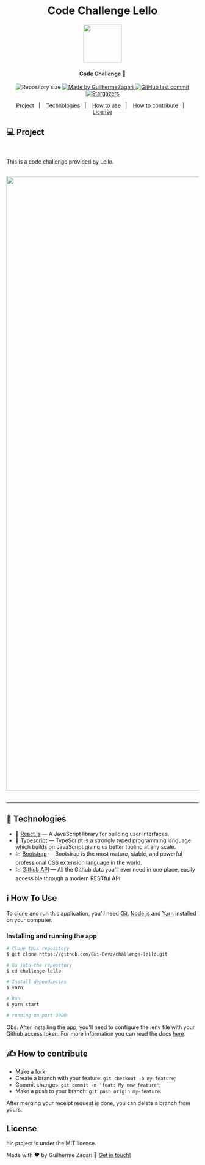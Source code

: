 <div align="center">
  <h1 align="center">Code Challenge Lello</h1>
  <img src="https://user-images.githubusercontent.com/62578862/215522772-951078b2-3eb5-43a5-84c7-069977a9ed4e.png" height ="100px" width="100px">

</div>

<h4 align="center">
  Code Challenge 🚀
</h4>
<p align="center">
  <img alt="Repository size" src="https://img.shields.io/github/repo-size/Gui-Devz/e-pokemon">

  <a href="https://www.linkedin.com/in/guilherme-batalha-2b913448/">
    <img alt="Made by GuilhermeZagari" src="https://img.shields.io/badge/made%20by-GuilhermeZagari-%2304D361">
  </a>
  
  <a href="https://github.com/Gui-Devz/e-pokemon/commits/master">
    <img alt="GitHub last commit" src="https://img.shields.io/github/last-commit/Gui-Devz/e-pokemon">
  </a>

   <a href="https://github.com/Gui-Devz/e-pokemon/stargazers">
    <img alt="Stargazers" src="https://img.shields.io/github/stars/Gui-Devz/e-pokemon">
  </a>
</p>

<p align="center">
  <a href="#-project">Project</a>&nbsp;&nbsp;&nbsp;|&nbsp;&nbsp;&nbsp;
  <a href="#rocket-Technologies">Technologies</a>&nbsp;&nbsp;&nbsp;|&nbsp;&nbsp;&nbsp;
  <a href="#information_source-How-to-use">How to use</a>&nbsp;&nbsp;&nbsp;|&nbsp;&nbsp;&nbsp;
  <a href="#✍️-how-to-contribute">How to contribute</a>&nbsp;&nbsp;&nbsp;|&nbsp;&nbsp;&nbsp;
  <a href="#license">License</a>
</p>

</h2>

## 💻 Project

<br/>

<p align="left"> This is a code challenge provided by Lello.  
</p>

<br/>

[//]: # "Add your gifs/images here:"

<div align="center">

<img width="1604" alt="" src="https://user-images.githubusercontent.com/62578862/215522344-451b3157-0345-4852-aaa6-e0d52475b840.png">
<br/>
<br/>

</div>

<hr />

## :rocket: Technologies

[//]: # "Add the features of your project here:"

- 🔵 [React.js][reactjs] — A JavaScript library for building user interfaces.
- 🔵 [Typescript][typescript] — TypeScript is a strongly typed programming language which builds on JavaScript giving us better tooling at any scale.
- 💹 [Bootstrap][bootstrap] — Bootstrap is the most mature, stable, and powerful professional CSS extension language in the world.
- 💹 [Github API][pokemonapi] — All the Github data you'll ever need in one place, easily accessible through a modern RESTful API.

## :information_source: How To Use

To clone and run this application, you'll need [Git](https://git-scm.com), [Node.js][nodejs] and [Yarn][yarn] installed on your computer.

### Installing and running the app

```bash
# Clone this repository
$ git clone https://github.com/Gui-Devz/challenge-lello.git

# Go into the repository
$ cd challenge-lello

# Install dependencies
$ yarn

# Run
$ yarn start

# running on port 3000

```

Obs. After installing the app, you'll need to configure the .env file with your Github access token. For more information you can read the docs [here][here].

## ✍️ How to contribute

- Make a fork;
- Create a branch with your feature: `git checkout -b my-feature`;
- Commit changes: `git commit -m 'feat: My new feature'`;
- Make a push to your branch: `git push origin my-feature`.

After merging your receipt request is done, you can delete a branch from yours.

## License

his project is under the MIT license.

Made with ♥ by Guilherme Zagari :wave: [Get in touch!](https://www.linkedin.com/in/guilherme-batalha-2b913448/)

[here]: https://docs.github.com/en/authentication/keeping-your-account-and-data-secure/creating-a-personal-access-token
[nodejs]: https://nodejs.org/
[nextjs]: https://nextjs.org/
[prismic]: https://prismic.io/
[contentful]: https://www.contentful.com/
[react-query]: https://react-query.tanstack.com/
[react-infinite-scroll]: https://www.npmjs.com/package/react-infinite-scroll-component
[react-syntax-highlighter]: https://github.com/react-syntax-highlighter/react-syntax-highlighter
[stripe]: https://stripe.com/en-br
[nodemailer]: https://nodemailer.com/about/
[sendgrid]: https://sendgrid.com/
[postgresql]: https://www.postgresql.org/
[express]: https://expressjs.com/
[json-server]: https://github.com/typicode/json-server
[miragejs]: https://github.com/typicode/json-server
[reactjs]: https://reactjs.org/
[axios]: https://github.com/axios/axios
[sass]: https://sass-lang.com/
[bootstrap]: https://getbootstrap.com/
[styled-components]: https://github.com/styled-components/styled-components
[yarn]: https://yarnpkg.com/
[storybook]: https://storybook.js.org/
[ip-api]: https://ip-api.com/
[typescript]: https://www.typescriptlang.org/
[contextapi]: https://pt-br.reactjs.org/docs/context.html
[contextapi]: https://pt-br.reactjs.org/docs/context.html
[pokemonapi]: https://pokeapi.co/
[ipapi]: https://ip-api.com/
